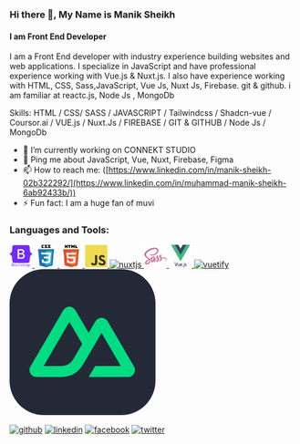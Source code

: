 ### Hi there 👋, My Name is Manik Sheikh
#### I am Front End Developer

[](https://x.com/dev_man50733/header_photo)

I am a Front End developer with industry experience building websites and web applications. I specialize in JavaScript and have professional experience working with Vue.js & Nuxt.js. I also have experience working with HTML, CSS, Sass,JavaScript, Vue Js, Nuxt Js, Firebase. git & github. i am familiar at reactc.js, Node Js , MongoDb


Skills: HTML / CSS/ SASS / JAVASCRIPT / Tailwindcss / Shadcn-vue / Coursor.ai / VUE.js / Nuxt.Js / FIREBASE / GIT & GITHUB / Node Js / MongoDb

- 🔭 I’m currently working on CONNEKT STUDIO 
- 🌱 Ping me about JavaScript, Vue, Nuxt, Firebase, Figma
- 📫 How to reach me: ([https://www.linkedin.com/in/manik-sheikh-02b322292/](https://www.linkedin.com/in/muhammad-manik-sheikh-6ab92433b/))
- ⚡ Fun fact: I am a huge fan of muvi 

<h3 align="left">Languages and Tools:</h3>
<p align="left"> <a href="https://getbootstrap.com" target="_blank" rel="noreferrer"> <img src="https://raw.githubusercontent.com/devicons/devicon/master/icons/bootstrap/bootstrap-plain-wordmark.svg" alt="bootstrap" width="40" height="40"/> </a> <a href="https://www.w3schools.com/css/" target="_blank" rel="noreferrer"> <img src="https://raw.githubusercontent.com/devicons/devicon/master/icons/css3/css3-original-wordmark.svg" alt="css3" width="40" height="40"/> </a> <a href="https://www.w3.org/html/" target="_blank" rel="noreferrer"> <img src="https://raw.githubusercontent.com/devicons/devicon/master/icons/html5/html5-original-wordmark.svg" alt="html5" width="40" height="40"/> </a> <a href="https://developer.mozilla.org/en-US/docs/Web/JavaScript" target="_blank" rel="noreferrer"> <img src="https://raw.githubusercontent.com/devicons/devicon/master/icons/javascript/javascript-original.svg" alt="javascript" width="40" height="40"/> </a> <a href="https://nuxtjs.org/" target="_blank" rel="noreferrer"> <img src="https://www.vectorlogo.zone/logos/nuxtjs/nuxtjs-icon.svg" alt="nuxtjs" width="40" height="40"/> </a> <a href="https://sass-lang.com" target="_blank" rel="noreferrer"> <img src="https://raw.githubusercontent.com/devicons/devicon/master/icons/sass/sass-original.svg" alt="sass" width="40" height="40"/> </a> <a href="https://vuejs.org/" target="_blank" rel="noreferrer"> <img src="https://raw.githubusercontent.com/devicons/devicon/master/icons/vuejs/vuejs-original-wordmark.svg" alt="vuejs" width="40" height="40"/> </a> <a href="https://vuetifyjs.com/en/" target="_blank" rel="noreferrer"> <img src="https://bestofjs.org/logos/vuetify.svg" alt="vuetify" width="40" height="40"/> </a> <svg xmlns="http://www.w3.org/2000/svg" width="256" height="256" viewBox="0 0 256 256"><g fill="none"><rect width="256" height="256" fill="#242938" rx="60"/><path fill="#00DC82" d="M138.787 189.333h68.772c2.184.001 4.33-.569 6.222-1.652a12.374 12.374 0 0 0 4.554-4.515a12.236 12.236 0 0 0-.006-12.332l-46.185-79.286a12.388 12.388 0 0 0-4.553-4.514a12.53 12.53 0 0 0-12.442 0a12.388 12.388 0 0 0-4.553 4.514l-11.809 20.287l-23.09-39.67a12.386 12.386 0 0 0-4.555-4.513a12.536 12.536 0 0 0-12.444 0a12.391 12.391 0 0 0-4.555 4.513L36.67 170.834a12.245 12.245 0 0 0-1.67 6.165c0 2.165.573 4.292 1.665 6.167a12.374 12.374 0 0 0 4.554 4.515a12.513 12.513 0 0 0 6.222 1.652h43.17c17.104 0 29.718-7.446 38.397-21.973l21.072-36.169l11.287-19.356l33.873 58.142h-45.16l-11.293 19.356Zm-48.88-19.376l-30.127-.007l45.16-77.518l22.533 38.759l-15.087 25.906c-5.764 9.426-12.312 12.86-22.48 12.86Z"/></g></svg>  </p>

[<img src='https://cdn.jsdelivr.net/npm/simple-icons@3.0.1/icons/github.svg' alt='github' height='40'>](https://github.com/maniksheikh)  [<img src='https://cdn.jsdelivr.net/npm/simple-icons@3.0.1/icons/linkedin.svg' alt='linkedin' height='40'>](https://www.linkedin.com/in/manik-sheikh-02b322292/)  [<img src='https://cdn.jsdelivr.net/npm/simple-icons@3.0.1/icons/facebook.svg' alt='facebook' height='40'>](https://www.facebook.com/)  [<img src='https://cdn.jsdelivr.net/npm/simple-icons@3.0.1/icons/twitter.svg' alt='twitter' height='40'>](https://twitter.com/dev_man50733)  


